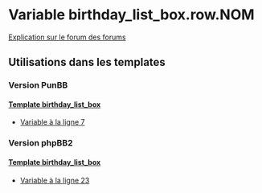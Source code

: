 # Variable birthday_list_box.row.NOM
[Explication sur le forum des forums](http://forum.forumactif.com/t294113-listing-des-variables#birthday_list_box.row.NOM)
## Utilisations dans les templates
### Version PunBB
#### [Template birthday_list_box](punbb/birthday_list_box.md)
* [Variable à la ligne 7](../punbb/birthday_list_box.tpl#L7)
### Version phpBB2
#### [Template birthday_list_box](subsilver/birthday_list_box.md)
* [Variable à la ligne 23](../subsilver/birthday_list_box.tpl#L23)